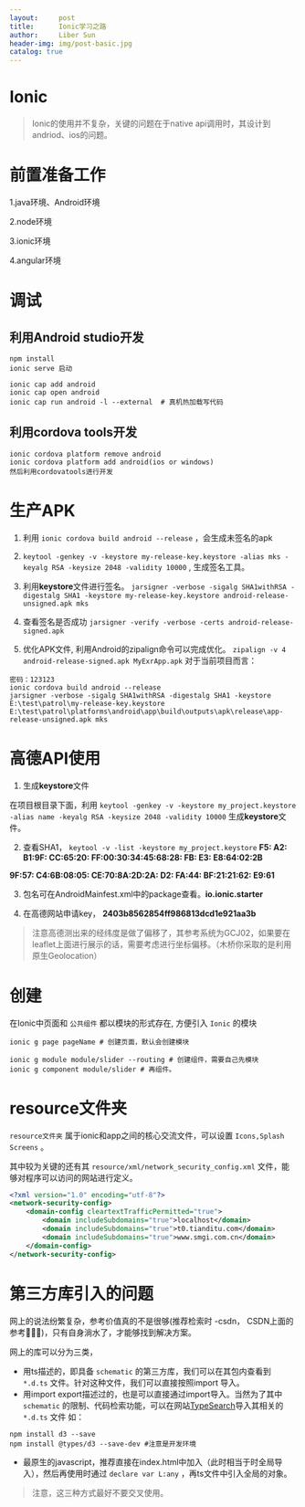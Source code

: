 ```yaml
---
layout:     post
title:      Ionic学习之路
author:     Liber Sun
header-img: img/post-basic.jpg
catalog: true
---
```


# Ionic

> Ionic的使用并不复杂，关键的问题在于native api调用时，其设计到andriod、ios的问题。

# 前置准备工作

1.java环境、Android环境

2.node环境

3.ionic环境

4.angular环境

# 调试

## 利用Android studio开发

``` 
npm install
ionic serve 启动

ionic cap add android 
ionic cap open android  
ionic cap run android -l --external  # 真机热加载写代码

```

## 利用cordova tools开发

``` 
ionic cordova platform remove android
ionic cordova platform add android(ios or windows)
然后利用cordovatools进行开发
```

# 生产APK

1. 利用 `ionic cordova build android --release` ，会生成未签名的apk

   

2. `keytool -genkey -v -keystore my-release-key.keystore -alias mks -keyalg RSA -keysize 2048 -validity 10000` , 生成签名工具。

2. 利用**keystore**文件进行签名。 `jarsigner -verbose -sigalg SHA1withRSA -digestalg SHA1 -keystore my-release-key.keystore android-release-unsigned.apk mks`
3. 查看签名是否成功 `jarsigner -verify -verbose -certs android-release-signed.apk`
4. 优化APK文件, 利用Android的zipalign命令可以完成优化。 `zipalign -v 4 android-release-signed.apk MyExrApp.apk`
对于当前项目而言：

``` 
密码：123123
ionic cordova build android --release
jarsigner -verbose -sigalg SHA1withRSA -digestalg SHA1 -keystore E:\test\patrol\my-release-key.keystore E:\test\patrol\platforms\android\app\build\outputs\apk\release\app-release-unsigned.apk mks
```

# 高德API使用

1. 生成**keystore**文件

在项目根目录下面，利用 `keytool -genkey -v -keystore my_project.keystore -alias name -keyalg RSA -keysize 2048 -validity 10000` 生成**keystore**文件。

2. 查看SHA1， `keytool -v -list -keystore my_project.keystore`
**F5: A2: B1:9F: CC:65:20: FF:00:30:34:45:68:28: FB: E3: E8:64:02:2B**

**9F:57: C4:6B:08:05: CE:70:8A:2D:2A: D2: FA:44: BF:21:21:62: E9:61**

3. 包名可在AndroidMainfest.xml中的package查看。**io.ionic.starter**

4. 在高德网站申请key， **2403b8562854ff986813dcd1e921aa3b**

> 注意高德测出来的经纬度是做了偏移了，其参考系统为GCJ02，如果要在leaflet上面进行展示的话，需要考虑进行坐标偏移。（木桥你采取的是利用原生Geolocation）

# 创建

在Ionic中页面和 `公共组件` 都以模块的形式存在, 方便引入 `Ionic` 的模块

``` 
ionic g page pageName # 创建页面，默认会创建模块

ionic g module module/slider --routing # 创建组件，需要自己先模块
ionic g component module/slider # 再组件。
```

# resource文件夹

`resource文件夹` 属于ionic和app之间的核心交流文件，可以设置 `Icons,Splash Screens` 。

其中较为关键的还有其 `resource/xml/network_security_config.xml` 文件，能够对程序可以访问的网站进行定义。

``` xml
<?xml version="1.0" encoding="utf-8"?>
<network-security-config>
    <domain-config cleartextTrafficPermitted="true">
        <domain includeSubdomains="true">localhost</domain>
        <domain includeSubdomains="true">t0.tianditu.com</domain>
        <domain includeSubdomains="true">www.smgi.com.cn</domain>
    </domain-config>
</network-security-config>

```

# 第三方库引入的问题

网上的说法纷繁复杂，参考价值真的不是很够(推荐检索时 -csdn， CSDN上面的参考🙉🙉🙉)，只有自身淌水了，才能够找到解决方案。

网上的库可以分为三类，

* 用ts描述的，即具备 `schematic` 的第三方库，我们可以在其包内查看到 `*.d.ts` 文件。针对这种文件，我们可以直接按照import 导入。
* 用import export描述过的，也是可以直接通过import导入。当然为了其中 `schematic` 的限制、代码检索功能，可以在网站[TypeSearch](https://microsoft.github.io/TypeSearch/)导入其相关的 `*.d.ts` 文件 如：

``` 
npm install d3 --save
npm install @types/d3 --save-dev #注意是开发环境
```

* 最原生的javascript，推荐直接在index.html中加入（此时相当于时全局导入），然后再使用时通过 `declare var L:any` ，再ts文件中引入全局的对象。

> 注意，这三种方式最好不要交叉使用。
